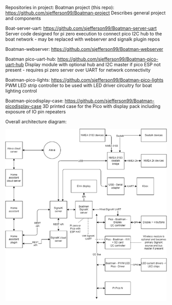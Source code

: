 Repositories in project:
Boatman project (this repo): https://github.com/sjefferson99/Boatman-project
Describes general project and components

Boat-server-uart: https://github.com/sjefferson99/Boatman-server-uart
Server code designed for pi zero execution to connect pico I2C hub to the boat network - may be replaced with webserver and signalk plugin repos

Boatman-webserver: https://github.com/sjefferson99/Boatman-webserver

Boatman pico-uart-hub: https://github.com/sjefferson99/Boatman-pico-uart-hub
Display module with optional hub and I2C master if pico ESP not present - requires pi zero server over UART for network connectivity

Boatman-pico-lights: https://github.com/sjefferson99/Boatman-pico-lights
PWM LED strip controller to be used with LED driver circuitry for boat lighting control

Boatman-picodisplay-case: https://github.com/sjefferson99/Boatman-picodisplay-case
3D printed case for the Pico with display pack including exposure of IO pin repeaters

Overall architecture diagram:


![Architecture diagram](https://github.com/sjefferson99/Boatman-project/blob/master/Boatman%20network.drawio.png)
